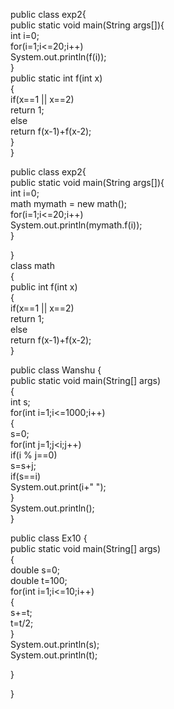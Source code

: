 public class exp2{  
    public static void main(String args[]){  
        int i=0;  
        for(i=1;i<=20;i++)  
            System.out.println(f(i));  
    }  
    public static int f(int x)  
    {  
        if(x==1 || x==2)  
            return 1;  
        else  
            return f(x-1)+f(x-2);  
    }  
}  






public class exp2{  
    public static void main(String args[]){  
        int i=0;  
        math mymath = new math();  
        for(i=1;i<=20;i++)  
            System.out.println(mymath.f(i));  
    }  
  
}  
class math  
{  
    public int f(int x)  
    {  
        if(x==1 || x==2)  
            return 1;  
        else  
            return f(x-1)+f(x-2);  
    }  



public class Wanshu {  
 public static void main(String[] args)  
 {  
     int s;  
     for(int i=1;i<=1000;i++)  
     {  
         s=0;  
         for(int j=1;j<i;j++)  
             if(i % j==0)  
                 s=s+j;  
            if(s==i)  
                System.out.print(i+" ");  
     }  
     System.out.println();  
 }  


public class Ex10 {  
 public static void main(String[] args)  
 {  
     double s=0;  
     double t=100;  
     for(int i=1;i<=10;i++)  
     {  
         s+=t;  
         t=t/2;  
     }  
     System.out.println(s);  
     System.out.println(t);  
       
 }  

}  